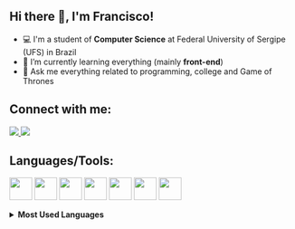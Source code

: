 ## Hi there 👋, I'm Francisco!  

 - 💻 I'm a student of **Computer Science** at Federal University of Sergipe (UFS) in Brazil
 - 🌱  I’m currently learning everything (mainly **front-end**)
 - 💬  Ask me everything related to programming, college and Game of Thrones

## Connect with me:
<a href ="https://www.linkedin.com/in/francisco-braz-647b3a163/"><img  src="https://img.shields.io/badge/LinkedIn-0077B5?style=for-the-badge&logo=linkedin&logoColor=white">
</a> <a href = "https://www.instagram.com/franciscoobraz/"><img  src="https://img.shields.io/badge/Instagram-E4405F?style=for-the-badge&logo=instagram&logoColor=white"></a>
 


## Languages/Tools:
<a href="https://pt-br.reactjs.org/"><img src="https://icongr.am/devicon/react-original.svg?size=128&color=currentColor" width = "40" height="40"/></a> <a href="https://developer.mozilla.org/pt-BR/docs/Web/JavaScript"><img src="https://icongr.am/devicon/javascript-original.svg?size=128&color=currentColor" width="40" height="40"/></a> <a href="https://nextjs.org/"><img src="https://cdn.jsdelivr.net/gh/devicons/devicon/icons/nextjs/nextjs-line.svg" width="40" height="40"/></a>  <a href="https://www.cprogramming.com/"><img src="https://icongr.am/devicon/c-original.svg?size=128&color=currentColor" width="40" height="40"/></a>  <a href = "https://developer.mozilla.org/en-US/docs/Web/Guide/HTML/HTML5"><img src="https://icongr.am/devicon/html5-original.svg?size=128&color=currentColor" width="40" height="40"/></a> <a href="https://developer.mozilla.org/en-US/docs/Web/CSS"><img src="https://icongr.am/devicon/css3-original.svg?size=128&color=currentColor" width="40" height="40"/></a> <a href = "https://www.java.com/en/"><img src="https://icongr.am/devicon/java-original.svg?size=128&color=currentColor" width="40" height="40"></a>
    


<details>
<summary><b>Most Used Languages</b></summary>
<br/>
  
[![Top Langs](https://github-readme-stats.vercel.app/api/top-langs/?username=FranciscoBraaz&layout=compact)](https://github.com/anuraghazra/github-readme-stats)
</details>
